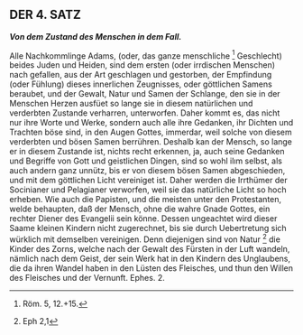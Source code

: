 
<!-- Seite 144 -->

DER 4. SATZ
-----------

***Von dem Zustand des Menschen in dem Fall.***


Alle Nachkommlinge Adams, (oder, das ganze menschliche [^k4r1]
Geschlecht) beides Juden und Heiden, sind
dem ersten (oder irrdischen Menschen) nach gefallen,
aus der Art geschlagen und gestorben, der Empfindung
(oder Fühlung) dieses innerlichen Zeugnisses,
oder göttlichen Samens beraubet, und
der Gewalt, Natur und Samen der Schlange,
den sie in der Menschen Herzen ausfüet so lange sie
in diesem natürlichen und verderbten Zustande verharren,
unterworfen. Daher kommt es, das nicht
nur ihre Worte und Werke, sondern auch alle ihre
Gedanken, ihr Dichten und Trachten böse sind,
in den Augen Gottes, immerdar, weil solche von
diesem verderbten und bösen Samen berrühren.
Deshalb
 kan der Mensch, so lange er in diesem
Zustande ist, nichts recht erkennen, ja, auch seine
Gedanken und Begriffe von Gott und geistlichen
Dingen, sind so wohl ilım selbst, als auch andern
ganz unnütz, bis er von diesem bösen Samen abgeschieden,
und mit dem göttlichen Licht vereiniget
ist. Daher werden die Irrthümer der Socinianer
und Pelagianer verworfen, weil sie das
natürliche Licht so hoch erheben. Wie auch die<!-- Seite 144 --><!-- content-0114.xml -->
Papisten, und die meisten unter den Protestanten,
welde behaupten, daß der Mensch, ohne die
wahre Gnade Gottes, ein rechter Diener des
Evangelii sein könne. Dessen ungeachtet wird
dieser Saame kleinen Kindern nicht zugerechnet,
bis sie durch Uebertretung sich würklich mit demselben
vereinigen. Denn diejenigen sind von Natur [^k4r2]
die Kinder des Zorns, welche nach der Gewalt
des Fürsten in der Luft wandeln, nämlich
nach dem Geist, der sein Werk hat in den Kindern
des Unglaubens, die da ihren Wandel
haben in den Lüsten des Fleisches, und thun
den Willen des Fleisches und der Vernunft.
Ephes. 2.


[^k4r1]: Röm. 5, 12.+15.
[^k4r2]: Eph 2,1